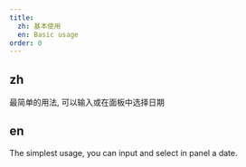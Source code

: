 ```yaml
---
title:
  zh: 基本使用
  en: Basic usage
order: 0
---
```


## zh

最简单的用法, 可以输入或在面板中选择日期

## en

The simplest usage, you can input and select in panel a date.
